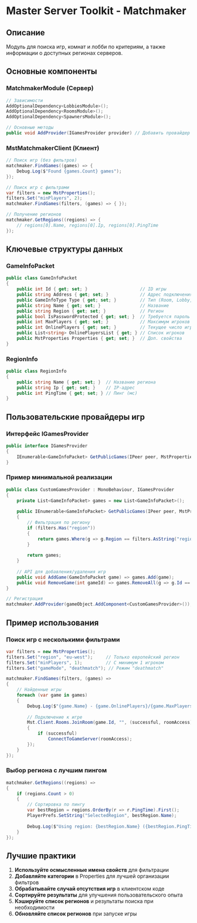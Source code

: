 # Master Server Toolkit - Matchmaker

## Описание
Модуль для поиска игр, комнат и лобби по критериям, а также информации о доступных регионах серверов.

## Основные компоненты

### MatchmakerModule (Сервер)
```csharp
// Зависимости
AddOptionalDependency<LobbiesModule>();
AddOptionalDependency<RoomsModule>();
AddOptionalDependency<SpawnersModule>();

// Основные методы
public void AddProvider(IGamesProvider provider) // Добавить провайдер игр
```

### MstMatchmakerClient (Клиент)
```csharp
// Поиск игр (без фильтров)
matchmaker.FindGames((games) => {
    Debug.Log($"Found {games.Count} games");
});

// Поиск игр с фильтрами
var filters = new MstProperties();
filters.Set("minPlayers", 2);
matchmaker.FindGames(filters, (games) => { });

// Получение регионов
matchmaker.GetRegions((regions) => {
    // regions[0].Name, regions[0].Ip, regions[0].PingTime
});
```

## Ключевые структуры данных

### GameInfoPacket
```csharp
public class GameInfoPacket
{
    public int Id { get; set; }                    // ID игры
    public string Address { get; set; }            // Адрес подключения
    public GameInfoType Type { get; set; }         // Тип (Room, Lobby, Custom)
    public string Name { get; set; }               // Название
    public string Region { get; set; }             // Регион
    public bool IsPasswordProtected { get; set; }  // Требуется пароль
    public int MaxPlayers { get; set; }            // Максимум игроков
    public int OnlinePlayers { get; set; }         // Текущее число игроков
    public List<string> OnlinePlayersList { get; } // Список игроков
    public MstProperties Properties { get; set; }  // Доп. свойства
}
```

### RegionInfo
```csharp
public class RegionInfo
{
    public string Name { get; set; }  // Название региона
    public string Ip { get; set; }    // IP-адрес
    public int PingTime { get; set; } // Пинг (мс)
}
```

## Пользовательские провайдеры игр

### Интерфейс IGamesProvider
```csharp
public interface IGamesProvider
{
    IEnumerable<GameInfoPacket> GetPublicGames(IPeer peer, MstProperties filters);
}
```

### Пример минимальной реализации
```csharp
public class CustomGamesProvider : MonoBehaviour, IGamesProvider
{
    private List<GameInfoPacket> games = new List<GameInfoPacket>();
    
    public IEnumerable<GameInfoPacket> GetPublicGames(IPeer peer, MstProperties filters)
    {
        // Фильтрация по региону
        if (filters.Has("region"))
        {
            return games.Where(g => g.Region == filters.AsString("region"));
        }
        
        return games;
    }
    
    // API для добавления/удаления игр
    public void AddGame(GameInfoPacket game) => games.Add(game);
    public void RemoveGame(int gameId) => games.RemoveAll(g => g.Id == gameId);
}

// Регистрация
matchmaker.AddProvider(gameObject.AddComponent<CustomGamesProvider>());
```

## Пример использования

### Поиск игр с несколькими фильтрами
```csharp
var filters = new MstProperties();
filters.Set("region", "eu-west");     // Только европейский регион
filters.Set("minPlayers", 1);         // С минимум 1 игроком
filters.Set("gameMode", "deathmatch"); // Режим "deathmatch"

matchmaker.FindGames(filters, (games) =>
{
    // Найденные игры
    foreach (var game in games)
    {
        Debug.Log($"{game.Name} - {game.OnlinePlayers}/{game.MaxPlayers}");
        
        // Подключение к игре
        Mst.Client.Rooms.JoinRoom(game.Id, "", (successful, roomAccess) =>
        {
            if (successful)
                ConnectToGameServer(roomAccess);
        });
    }
});
```

### Выбор региона с лучшим пингом
```csharp
matchmaker.GetRegions((regions) =>
{
    if (regions.Count > 0)
    {
        // Сортировка по пингу
        var bestRegion = regions.OrderBy(r => r.PingTime).First();
        PlayerPrefs.SetString("SelectedRegion", bestRegion.Name);
        
        Debug.Log($"Using region: {bestRegion.Name} ({bestRegion.PingTime}ms)");
    }
});
```

## Лучшие практики

1. **Используйте осмысленные имена свойств** для фильтрации
2. **Добавляйте категории** в Properties для лучшей организации фильтров
3. **Обрабатывайте случай отсутствия игр** в клиентском коде
4. **Сортируйте результаты** для улучшения пользовательского опыта
5. **Кэшируйте список регионов** и результаты поиска при необходимости
6. **Обновляйте список регионов** при запуске игры
